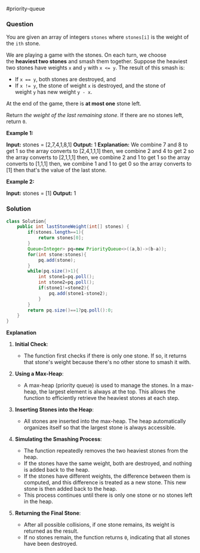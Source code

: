 #priority-queue 
### Question
You are given an array of integers `stones` where `stones[i]` is the weight of the `ith` stone.

We are playing a game with the stones. On each turn, we choose the **heaviest two stones** and smash them together. Suppose the heaviest two stones have weights `x` and `y` with `x <= y`. The result of this smash is:

- If `x == y`, both stones are destroyed, and
- If `x != y`, the stone of weight `x` is destroyed, and the stone of weight `y` has new weight `y - x`.

At the end of the game, there is **at most one** stone left.

Return _the weight of the last remaining stone_. If there are no stones left, return `0`.

**Example 1:**

**Input:** stones = [2,7,4,1,8,1]
**Output:** 1
**Explanation:** 
We combine 7 and 8 to get 1 so the array converts to [2,4,1,1,1] then,
we combine 2 and 4 to get 2 so the array converts to [2,1,1,1] then,
we combine 2 and 1 to get 1 so the array converts to [1,1,1] then,
we combine 1 and 1 to get 0 so the array converts to [1] then that's the value of the last stone.

**Example 2:**

**Input:** stones = [1]
**Output:** 1

### Solution
```java
class Solution{
	public int lastStoneWeight(int[] stones) {  
	    if(stones.length==1){  
	        return stones[0];  
	    }  
	    Queue<Integer> pq=new PriorityQueue<>((a,b)->(b-a));  
	    for(int stone:stones){  
	        pq.add(stone);  
	    }  
	    while(pq.size()>1){  
	        int stone1=pq.poll();  
	        int stone2=pq.poll();  
	        if(stone1!=stone2){  
	            pq.add(stone1-stone2);  
	        }  
	    }  
	    return pq.size()==1?pq.poll():0;  
	}
}
```

**Explanation**
1. **Initial Check**:
    
    - The function first checks if there is only one stone. If so, it returns that stone's weight because there's no other stone to smash it with.
2. **Using a Max-Heap**:
    
    - A max-heap (priority queue) is used to manage the stones. In a max-heap, the largest element is always at the top. This allows the function to efficiently retrieve the heaviest stones at each step.
3. **Inserting Stones into the Heap**:
    
    - All stones are inserted into the max-heap. The heap automatically organizes itself so that the largest stone is always accessible.
4. **Simulating the Smashing Process**:
    
    - The function repeatedly removes the two heaviest stones from the heap.
    - If the stones have the same weight, both are destroyed, and nothing is added back to the heap.
    - If the stones have different weights, the difference between them is computed, and this difference is treated as a new stone. This new stone is then added back to the heap.
    - This process continues until there is only one stone or no stones left in the heap.
5. **Returning the Final Stone**:
    
    - After all possible collisions, if one stone remains, its weight is returned as the result.
    - If no stones remain, the function returns `0`, indicating that all stones have been destroyed.

